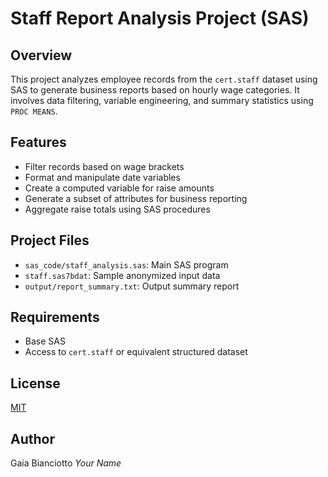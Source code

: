 # Staff Report Analysis Project (SAS)

## Overview
This project analyzes employee records from the `cert.staff` dataset using SAS to generate business reports based on hourly wage categories. It involves data filtering, variable engineering, and summary statistics using `PROC MEANS`.

## Features
- Filter records based on wage brackets
- Format and manipulate date variables
- Create a computed variable for raise amounts
- Generate a subset of attributes for business reporting
- Aggregate raise totals using SAS procedures

## Project Files
- `sas_code/staff_analysis.sas`: Main SAS program
- `staff.sas7bdat`: Sample anonymized input data
- `output/report_summary.txt`: Output summary report

## Requirements
- Base SAS
- Access to `cert.staff` or equivalent structured dataset

## License
[MIT](LICENSE)

## Author
Gaia Bianciotto
*Your Name*
